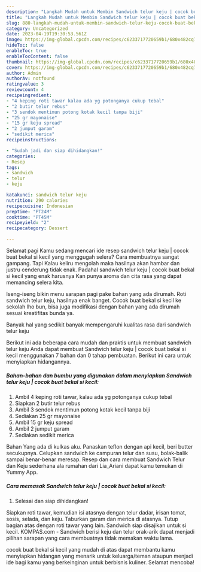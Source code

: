 ```yaml
---
description: "Langkah Mudah untuk Membin Sandwich telur keju | cocok buat bekal si kecil yang Lezat"
title: "Langkah Mudah untuk Membin Sandwich telur keju | cocok buat bekal si kecil yang Lezat"
slug: 880-langkah-mudah-untuk-membin-sandwich-telur-keju-cocok-buat-bekal-si-kecil-yang-lezat
category: Uncategorized
date: 2023-04-19T19:30:53.561Z
image: https://img-global.cpcdn.com/recipes/c6233717720659b1/680x482cq70/sandwich-telur-keju-cocok-buat-bekal-si-kecil-foto-resep-utama.jpg
hideToc: false
enableToc: true
enableTocContent: false
thumbnail: https://img-global.cpcdn.com/recipes/c6233717720659b1/680x482cq70/sandwich-telur-keju-cocok-buat-bekal-si-kecil-foto-resep-utama.jpg
cover: https://img-global.cpcdn.com/recipes/c6233717720659b1/680x482cq70/sandwich-telur-keju-cocok-buat-bekal-si-kecil-foto-resep-utama.jpg
author: Admin
authorAv: notfound
ratingvalue: 3
reviewcount: 4
recipeingredient:
- "4 keping roti tawar kalau ada yg potonganya cukup tebal"
- "2 butir telur rebus"
- "3 sendok mentimun potong kotak kecil tanpa biji"
- "25 gr mayonaise"
- "15 gr keju spread"
- "2 jumput garam"
- "sedikit merica"
recipeinstructions:

- "Sudah jadi dan siap dihidangkan!"
categories:
- Resep
tags:
- sandwich
- telur
- keju

katakunci: sandwich telur keju 
nutrition: 290 calories
recipecuisine: Indonesian
preptime: "PT24M"
cooktime: "PT45M"
recipeyield: "2"
recipecategory: Dessert

---
```



Selamat pagi Kamu sedang mencari ide resep sandwich telur keju | cocok buat bekal si kecil yang menggugah selera? Cara membuatnya sangat gampang. Tapi Kalau keliru mengolah maka hasilnya akan hambar dan justru cenderung tidak enak. Padahal sandwich telur keju | cocok buat bekal si kecil yang enak harusnya Kan punya aroma dan cita rasa yang dapat memancing selera kita.


Iseng-iseng bikin menu sarapan pagi pake bahan yang ada dirumah. Roti sandwich telur keju, hasilnya enak banget. Cocok buat bekal si kecil ke sekolah lho bun, bisa juga modifikasi dengan bahan yang ada dirumah sesuai kreatifitas bunda ya.

Banyak hal yang sedikit banyak mempengaruhi kualitas rasa dari sandwich telur keju 

Berikut ini ada beberapa cara mudah dan praktis untuk membuat sandwich telur keju  Anda dapat membuat Sandwich telur keju | cocok buat bekal si kecil menggunakan 7 bahan dan 0 tahap pembuatan. Berikut ini cara untuk menyiapkan hidangannya.

<!--inarticleads1-->

##### Bahan-bahan dan bumbu yang digunakan dalam menyiapkan Sandwich telur keju | cocok buat bekal si kecil:

1. Ambil 4 keping roti tawar, kalau ada yg potonganya cukup tebal
1. Siapkan 2 butir telur rebus
1. Ambil 3 sendok mentimun potong kotak kecil tanpa biji
1. Sediakan 25 gr mayonaise
1. Ambil 15 gr keju spread
1. Ambil 2 jumput garam
1. Sediakan sedikit merica


Bahan Yang ada di kulkas aku. Panaskan teflon dengan api kecil, beri butter secukupnya. Celupkan sandwich ke campuran telur dan susu, bolak-balik sampai benar-benar meresap. Resep dan cara membuat Sandwich Telur dan Keju sederhana ala rumahan dari Lia_Ariani dapat kamu temukan di Yummy App. 

<!--inarticleads2-->

##### Cara memasak Sandwich telur keju | cocok buat bekal si kecil:


1. Selesai dan siap dihidangkan!

Siapkan roti tawar, kemudian isi atasnya dengan telur dadar, irisan tomat, sosis, selada, dan keju. Taburkan garam dan merica di atasnya. Tutup bagian atas dengan roti tawar yang lain. Sandwich siap disajikan untuk si kecil. KOMPAS.com - Sandwich berisi keju dan telur orak-arik dapat menjadi pilihan sarapan yang cara membuatnya tidak memakan waktu lama. 

 cocok buat bekal si kecil yang mudah di atas dapat membantu kamu menyiapkan hidangan yang menarik untuk keluarga/teman ataupun menjadi ide bagi kamu yang berkeinginan untuk berbisnis kuliner. Selamat mencoba!
